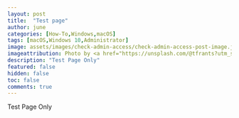 ```yaml
---
layout: post
title:  "Test page"
author: june
categories: [How-To,Windows,macOS]
tags: [macOS,Windows 10,Administrator]
image: assets/images/check-admin-access/check-admin-access-post-image.jpg
imageattribution: Photo by <a href="https://unsplash.com/@tfrants?utm_source=unsplash&amp;utm_medium=referral&amp;utm_content=creditCopyText" target="_blank">Tyler Franta</a>
description: "Test Page Only"
featured: false
hidden: false
toc: false
comments: true
---
```


Test Page Only

